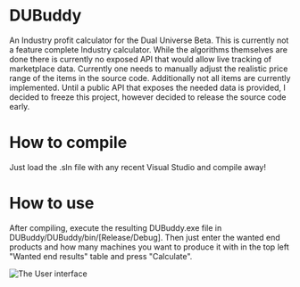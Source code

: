 # DUBuddy
An Industry profit calculator for the Dual Universe Beta.
This is currently not a feature complete Industry calculator.
While the algorithms themselves are done there is currently no exposed API that would allow live tracking of marketplace data.
Currently one needs to manually adjust the realistic price range of the items in the source code.
Additionally not all items are currently implemented.
Until a public API that exposes the needed data is provided, I decided to freeze this project, however decided to release the source code early.


# How to compile
Just load the .sln file with any recent Visual Studio and compile away!

# How to use
After compiling, execute the resulting DUBuddy.exe file in DUBuddy/DUBuddy/bin/[Release/Debug].
Then just enter the wanted end products and how many machines you want to produce it with in the top left "Wanted end results" table and press "Calculate".

![The User interface](https://i.imgur.com/53M3A2g.png)

